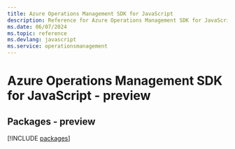 ```yaml
---
title: Azure Operations Management SDK for JavaScript
description: Reference for Azure Operations Management SDK for JavaScript
ms.date: 06/07/2024
ms.topic: reference
ms.devlang: javascript
ms.service: operationsmanagement
---
```

# Azure Operations Management SDK for JavaScript - preview
## Packages - preview
[!INCLUDE [packages](operations-management-index.md)]